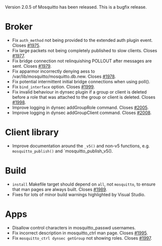 <!--
.. title: Version 2.0.5 released.
.. slug: version-2-0-5-released
.. date: 2021-01-11 10:29:16 UTC+00:00
.. tags: Releases
.. category:
.. link:
.. description:
.. type: text
-->

Version 2.0.5 of Mosquitto has been released. This is a bugfix release.

# Broker
- Fix `auth_method` not being provided to the extended auth plugin event.
  Closes [#1975].
- Fix large packets not being completely published to slow clients.
  Closes [#1977].
- Fix bridge connection not relinquishing POLLOUT after messages are sent.
  Closes [#1979].
- Fix apparmor incorrectly denying aess to
  /var/lib/mosquitto/mosquitto.db.new. Closes [#1978].
- Fix potential intermittent initial bridge connections when using poll().
- Fix `bind_interface` option. Closes [#1999].
- Fix invalid behaviour in dynsec plugin if a group or client is deleted
  before a role that was attached to the group or client is deleted.
  Closes [#1998].
- Improve logging in dynsec addGroupRole command. Closes [#2005].
- Improve logging in dynsec addGroupClient command. Closes [#2008].

# Client library
- Improve documentation around the `_v5()` and non-v5 functions, e.g.
  `mosquitto_publish()` and `mosquitto_publish_v5().

# Build
- `install` Makefile target should depend on `all`, not `mosquitto`, to ensure
  that man pages are always built. Closes [#1989].
- Fixes for lots of minor build warnings highlighted by Visual Studio. 

# Apps
- Disallow control characters in mosquitto_passwd usernames.
- Fix incorrect description in mosquitto_ctrl man page. Closes [#1995].
- Fix `mosquitto_ctrl dynsec getGroup` not showing roles. Closes [#1997].


[#1975]: https://github.com/eclipse/mosquitto/issues/1975
[#1977]: https://github.com/eclipse/mosquitto/issues/1977
[#1978]: https://github.com/eclipse/mosquitto/issues/1978
[#1979]: https://github.com/eclipse/mosquitto/issues/1979
[#1989]: https://github.com/eclipse/mosquitto/issues/1989
[#1995]: https://github.com/eclipse/mosquitto/issues/1995
[#1997]: https://github.com/eclipse/mosquitto/issues/1997
[#1998]: https://github.com/eclipse/mosquitto/issues/1998
[#1999]: https://github.com/eclipse/mosquitto/issues/1999
[#2005]: https://github.com/eclipse/mosquitto/issues/2005
[#2008]: https://github.com/eclipse/mosquitto/issues/2008

